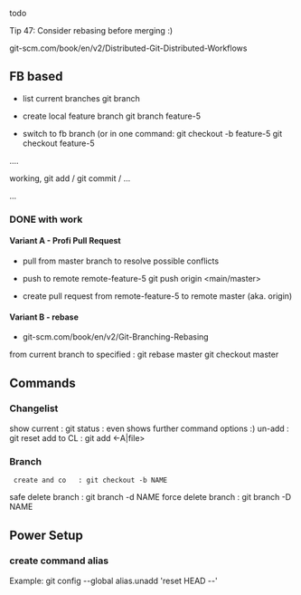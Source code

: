 todo

Tip 47: Consider rebasing before merging :)



git-scm.com/book/en/v2/Distributed-Git-Distributed-Workflows




## FB based

- list current branches
git branch

- create local feature branch
git branch feature-5

- switch to fb branch (or in one command: git checkout -b feature-5 
git checkout feature-5

....

working, git add / git commit / ...

...

### DONE with work

#### Variant A - Profi Pull Request
- pull from master branch to resolve possible conflicts


- push to remote remote-feature-5
git push origin <main/master>

- create pull request from remote-feature-5 to remote master (aka. origin)

#### Variant B - rebase

- git-scm.com/book/en/v2/Git-Branching-Rebasing


from current branch to specified : git rebase master
git checkout master


## Commands

### Changelist
show current    : git status              : even shows further command options :)
un-add		: git reset <file>
add to CL	: git add <-A|file> 

### Branch
     create and co   : git checkout -b NAME
safe delete branch   : git branch -d NAME
force delete branch  : git branch -D NAME


## Power Setup

### create command alias
Example:
git config --global alias.unadd 'reset HEAD --'
